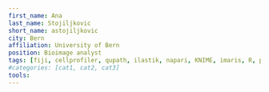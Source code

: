 ```yaml
---
first_name: Ana
last_name: Stojiljkovic
short_name: astojiljkovic
city: Bern
affiliation: University of Bern
position: Bioimage analyst
tags: [fiji, cellprofiler, qupath, ilastik, napari, KNIME, imaris, R, python]
#categories: [cat1, cat2, cat3]
tools:
---
```

